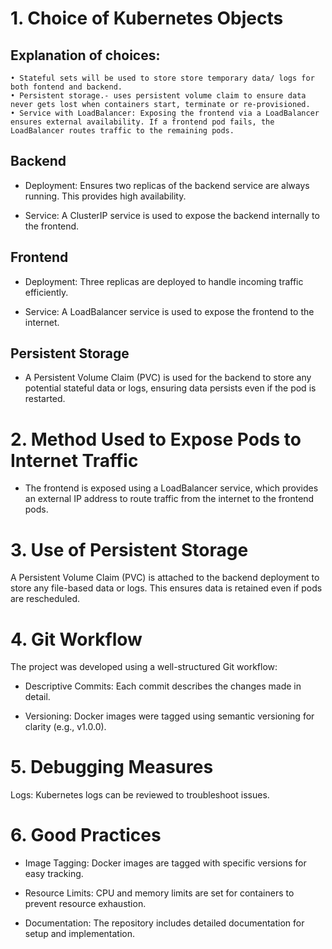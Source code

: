 # 1. Choice of Kubernetes Objects

## Explanation of choices:
    • Stateful sets will be used to store store temporary data/ logs for both fontend and backend.
    • Persistent storage.- uses persistent volume claim to ensure data never gets lost when containers start, terminate or re-provisioned.
    • Service with LoadBalancer: Exposing the frontend via a LoadBalancer ensures external availability. If a frontend pod fails, the LoadBalancer routes traffic to the remaining pods.

## Backend

- Deployment: Ensures two replicas of the backend service are always running. This provides high availability.

- Service: A ClusterIP service is used to expose the backend internally to the frontend.

## Frontend

- Deployment: Three replicas are deployed to handle incoming traffic efficiently.

- Service: A LoadBalancer service is used to expose the frontend to the internet.

## Persistent Storage

- A Persistent Volume Claim (PVC) is used for the backend to store any potential stateful data or logs, ensuring data persists even if the pod is restarted.


# 2. Method Used to Expose Pods to Internet Traffic

- The frontend is exposed using a LoadBalancer service, which provides an external IP address to route traffic from the internet to the frontend pods.

# 3. Use of Persistent Storage

A Persistent Volume Claim (PVC) is attached to the backend deployment to store any file-based data or logs. This ensures data is retained even if pods are rescheduled.

# 4. Git Workflow

The project was developed using a well-structured Git workflow:

- Descriptive Commits: Each commit describes the changes made in detail.

- Versioning: Docker images were tagged using semantic versioning for clarity (e.g., v1.0.0).

# 5. Debugging Measures


Logs: Kubernetes logs can be reviewed to troubleshoot issues.


# 6. Good Practices

- Image Tagging: Docker images are tagged with specific versions for easy tracking.

- Resource Limits: CPU and memory limits are set for containers to prevent resource exhaustion.

- Documentation: The repository includes detailed documentation for setup and implementation.
